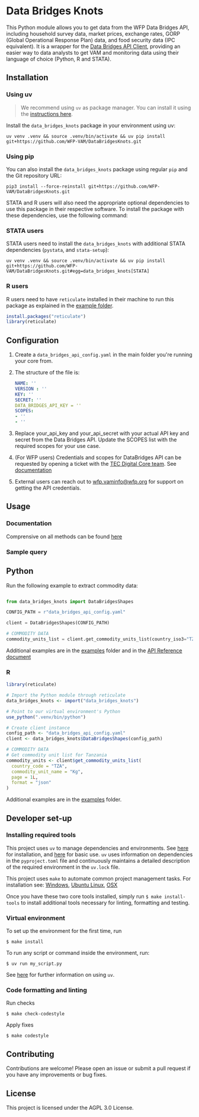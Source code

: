 # Data Bridges Knots

This Python module allows you to get data from the WFP Data Bridges API, including household survey data, market prices, exchange rates, GORP (Global Operational Response Plan) data, and food security data (IPC equivalent). It is a wrapper for the [Data Bridges API Client](https://github.com/WFP-VAM/DataBridgesAPI), providing an easier way to data analysts to get VAM and monitoring data using their language of choice (Python, R and STATA).

## Installation

### Using uv
>  We recommend using `uv` as package manager. You can install it using the [instructions here](https://docs.astral.sh/uv/getting-started/installation/). 

Install the `data_bridges_knots` package in your environment using uv:

```
uv venv .venv && source .venv/bin/activate && uv pip install git+https://github.com/WFP-VAM/DataBridgesKnots.git
```

### Using pip
You can also install the `data_bridges_knots` package using regular `pip` and the Git repository URL:

```
pip3 install --force-reinstall git+https://github.com/WFP-VAM/DataBridgesKnots.git
```

STATA and R users will also need the appropriate optional dependencies to use this package in their respective software. To install the package with these dependencies, use the following command:

### STATA users

STATA users need to install the `data_bridges_knots` with additional STATA dependencies (`pystata`, and `stata-setup`):

```
uv venv .venv && source .venv/bin/activate && uv pip install git+https://github.com/WFP-VAM/DataBridgesKnots.git#egg=data_bridges_knots[STATA]
```

### R users

R users need to have `reticulate` installed in their machine to run this package as explained in the [example folder](https://github.com/WFP-VAM/DataBridgesKnots/tree/main/examples).

```R
install.packages("reticulate")
library(reticulate)
```

## Configuration
1. Create a ```data_bridges_api_config.yaml``` in the main folder you're running your core from.
2. The structure of the file is: 

    ```yaml
    NAME: ''
    VERSION : ''
    KEY: ''
    SECRET: ''
    DATA_BRIDGES_API_KEY = ''
    SCOPES:
    - ''
    - ''
    ```
1. Replace your_api_key and your_api_secret with your actual API key and secret from the Data Bridges API. Update the SCOPES list with the required scopes for your use case.
2. (For WFP users) Credentials and scopes for DataBridges API can be requested by opening a ticket with the [TEC Digital Core team](https://dev.azure.com/worldfoodprogramme/Digital%20Core/_workitems). See [documentation](https://docs.api.wfp.org/consumers/index.html#application-accounts)
3. External users can reach out to [wfp.vaminfo@wfp.org](mailto:wfp.vaminfo@wfp.org) for support on getting the API credentials.


## Usage
### Documentation
Comprensive on all methods can be found [here](https://wfp-vam.github.io/DataBridgesKnots/reference/)

### Sample query

## Python

Run the following example to extract commodity data: 
```python

from data_bridges_knots import DataBridgesShapes

CONFIG_PATH = r"data_bridges_api_config.yaml"

client = DataBridgesShapes(CONFIG_PATH)

# COMMODITY DATA
commodity_units_list = client.get_commodity_units_list(country_iso3="TZA", commodity_unit_name="Kg", page=1, format='json')

```
Additional examples are in the [examples](https://github.com/WFP-VAM/DataBridgesKnots/tree/main/examples) folder and in the [API Reference document](https://wfp-vam.github.io/DataBridgesKnots/reference/)

### R 

```R
library(reticulate)

# Import the Python module through reticulate
data_bridges_knots <- import("data_bridges_knots")

# Point to our virtual environment's Python
use_python(".venv/bin/python")

# Create client instance
config_path <- "data_bridges_api_config.yaml"
client <- data_bridges_knots$DataBridgesShapes(config_path)

# COMMODITY DATA
# Get commodity unit list for Tanzania
commodity_units <- client$get_commodity_units_list(
  country_code = "TZA",
  commodity_unit_name = "Kg",
  page = 1L,
  format = "json"
)
```

Additional examples are in the [examples](https://github.com/WFP-VAM/DataBridgesKnots/tree/main/examples) folder.

## Developer set-up


### Installing required tools

This project uses `uv` to manage dependencies and environments. See [here](https://docs.astral.sh/uv/getting-started/installation/) for installation, and [here](https://docs.astral.sh/uv/guides/projects/) for basic use.
`uv` uses information on dependencies in the `pyproject.toml` file and continuously maintains a detailed description of the required environment in the `uv.lock` file. 

This project uses `make` to automate common project management tasks. For installation see: [Windows](https://leangaurav.medium.com/how-to-setup-install-gnu-make-on-windows-324480f1da69), [Ubuntu Linux](https://linuxhint.com/install-make-ubuntu/), [OSX](https://formulae.brew.sh/formula/make)

Once you have these two core tools installed, simply run `$ make install-tools` to install additional tools necessary for linting, formatting and testing.

### Virtual environment
To set up the environment for the first time, run

```commandline
$ make install
```

To run any script or command inside the environment, run:

```commandline
$ uv run my_script.py
```
See [here](https://docs.astral.sh/uv/guides/projects/) for further information on using `uv`.

### Code formatting and linting

Run checks

```commandline
$ make check-codestyle
```

Apply fixes

```commandline
$ make codestyle
```

## Contributing
Contributions are welcome! Please open an issue or submit a pull request if you have any improvements or bug fixes.

## License
This project is licensed under the AGPL 3.0 License.

